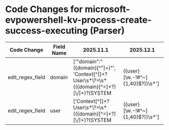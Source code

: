 # Code Changes for microsoft-evpowershell-kv-process-create-success-executing (Parser)

| Code Change | Field Name | 2025.11.1 | 2025.12.1 |
|-------------|------------|-----------|------------|
| edit_regex_field | domain | ['"domain":"({domain}[^"]+)"', 'Context[^\]]+?User\s*\\?=\s*(({domain}[^=]+?)[\\\/]+)?(SYSTEM|({user}[\w\.\-\!\#\^\~]{1,40}\$?))\s*'] | ['"domain":"({domain}[^"]+)"', 'Context[^\]]+?User\s*\\?=\s*(({domain}[^=]+?)[\\\/]+)?(SYSTEM|({user}[\w\.\-\!\#\^\~]{1,40}\$?))\s*', '\sUser = (({domain}[^=]+?)[\\\/]+)?({user}[\w\.\-\!\#\^\~]{1,40}\$?)(\\t|\\r|\\n|\\s){0,5}\s{1,100}Connected User ='] |
| edit_regex_field | user | ['Context[^\]]+?User\s*\\?=\s*(({domain}[^=]+?)[\\\/]+)?(SYSTEM|({user}[\w\.\-\!\#\^\~]{1,40}\$?))\s*'] | ['Context[^\]]+?User\s*\\?=\s*(({domain}[^=]+?)[\\\/]+)?(SYSTEM|({user}[\w\.\-\!\#\^\~]{1,40}\$?))\s*', '\sUser = (({domain}[^=]+?)[\\\/]+)?({user}[\w\.\-\!\#\^\~]{1,40}\$?)(\\t|\\r|\\n|\\s){0,5}\s{1,100}Connected User ='] |